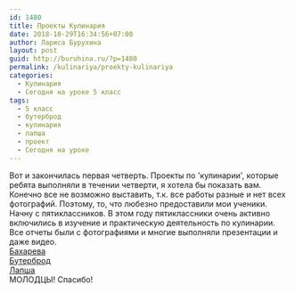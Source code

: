 ```yaml
---
id: 1480
title: Проекты Кулинария
date: 2018-10-29T16:34:56+07:00
author: Лариса Бурухина
layout: post
guid: http://buruhina.ru/?p=1480
permalink: /kulinariya/proekty-kulinariya
categories:
  - Кулинария
  - Сегодня на уроке 5 класс
tags:
  - 5 класс
  - бутерброд
  - кулинария
  - лапша
  - проект
  - Сегодня на уроке
---
```

Вот и закончилась первая четверть. Проекты по 'кулинарии', которые ребята выполняли в течении четверти, я хотела бы показать вам. Конечно все не возможно выставить, т.к. все работы разные и нет всех фотографий. Поэтому, то, что любезно предоставили мои ученики. Начну с пятиклассников. В этом году пятиклассники очень активно включились в изучение и практическую деятельность по кулинарии.  
Все отчеты были с фотографиями и многие выполняли презентации и даже видео.  
[Бахарева](http://buruhina.ru/wp-content/uploads/2018/10/Бахарева.pptx)  
[Бутерброд](http://buruhina.ru/wp-content/uploads/2018/10/Бутерброд.pptx)  
[Лапша](http://buruhina.ru/wp-content/uploads/2018/10/Лапша.ppt)  
МОЛОДЦЫ! Спасибо!
